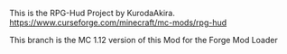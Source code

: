 This is the RPG-Hud Project by KurodaAkira.
<br>https://www.curseforge.com/minecraft/mc-mods/rpg-hud
<p>This branch is the MC 1.12 version of this Mod for the Forge Mod Loader
